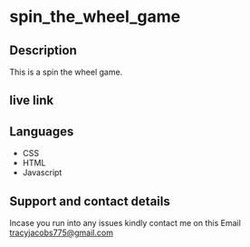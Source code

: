 # spin_the_wheel_game

## Description

This is a spin the wheel game.

## live link



##  Languages 
* CSS
* HTML 
* Javascript

## Support and contact details

Incase you run into any issues kindly contact me on this Email tracyjacobs775@gmail.com
